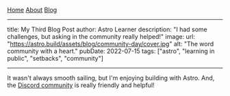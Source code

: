 <a href="/">Home</a>
<a href="/about/">About</a>
<a href="/blog/">Blog</a>

---

title: My Third Blog Post
author: Astro Learner
description: "I had some challenges, but asking in the community really helped!"
image:
url: "https://astro.build/assets/blog/community-day/cover.jpg"
alt: "The word community with a heart."
pubDate: 2022-07-15
tags: ["astro", "learning in public", "setbacks", "community"]

---

It wasn't always smooth sailing, but I'm enjoying building with Astro. And, the [Discord community](https://astro.build/chat) is really friendly and helpful!
